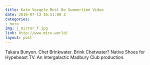 ```yaml
---
title: Kate Voegele Must Be Summertime Video
date: 2016-07-13 16:51:00 Z
categories:
- hero
img: j_mirror_f.jpg
link: http://www.miru.world/
layout: post
---
```


Takara Bunyon. Chet Brinkwater. Brink Chetwater? Native Shoes for Hypebeast TV. An Intergalactic Madbury Club production.
